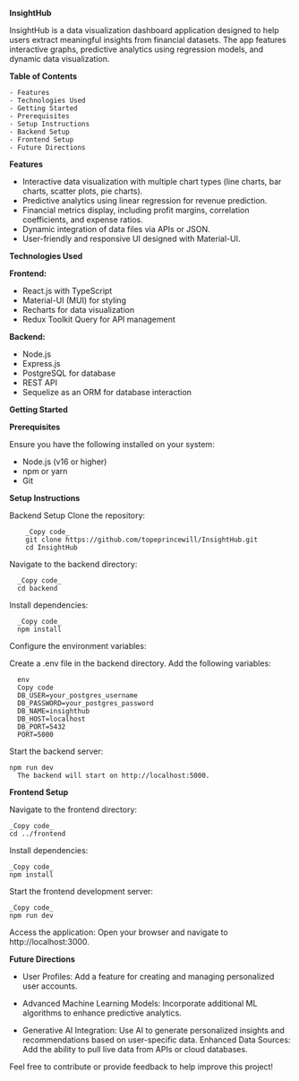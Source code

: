 **InsightHub**

InsightHub is a data visualization dashboard application designed to help users extract meaningful insights from financial datasets. The app features interactive graphs, 
predictive analytics using regression models, and dynamic data visualization.

**Table of Contents**

    - Features
    - Technologies Used
    - Getting Started
    - Prerequisites
    - Setup Instructions
    - Backend Setup
    - Frontend Setup
    - Future Directions
    
**Features**
- Interactive data visualization with multiple chart types (line charts, bar charts, scatter plots, pie charts).
- Predictive analytics using linear regression for revenue prediction.
- Financial metrics display, including profit margins, correlation coefficients, and expense ratios.
- Dynamic integration of data files via APIs or JSON.
- User-friendly and responsive UI designed with Material-UI.
  
**Technologies Used**

**Frontend:**
- React.js with TypeScript
- Material-UI (MUI) for styling
- Recharts for data visualization
- Redux Toolkit Query for API management
  
**Backend:**
- Node.js
- Express.js
- PostgreSQL for database
- REST API
- Sequelize as an ORM for database interaction
  
**Getting Started**

**Prerequisites**

Ensure you have the following installed on your system:

- Node.js (v16 or higher)
- npm or yarn
- Git
  
**Setup Instructions**

Backend Setup
Clone the repository:

        _Copy code_
        git clone https://github.com/topeprincewill/InsightHub.git
        cd InsightHub
Navigate to the backend directory:

      _Copy code_
      cd backend
  
Install dependencies:
  
      _Copy code_
      npm install
  
Configure the environment variables:

Create a .env file in the backend directory.
Add the following variables:

      env
      Copy code
      DB_USER=your_postgres_username
      DB_PASSWORD=your_postgres_password
      DB_NAME=insighthub
      DB_HOST=localhost
      DB_PORT=5432
      PORT=5000

Start the backend server:

    npm run dev
      The backend will start on http://localhost:5000.

**Frontend Setup**

Navigate to the frontend directory:


    _Copy code_
    cd ../frontend
Install dependencies:

    _Copy code_
    npm install
    
Start the frontend development server:

    _Copy code_
    npm run dev
    
Access the application: Open your browser and navigate to http://localhost:3000.

**Future Directions**

- User Profiles: Add a feature for creating and managing personalized user accounts.
  
- Advanced Machine Learning Models: Incorporate additional ML algorithms to enhance predictive analytics.
  
- Generative AI Integration: Use AI to generate personalized insights and recommendations based on user-specific data.
  Enhanced Data Sources: Add the ability to pull live data from APIs or cloud databases.

Feel free to contribute or provide feedback to help improve this project!
